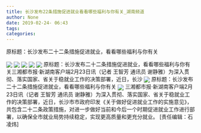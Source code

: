```yaml
---
title: 长沙发布22条措施促进就业看看哪些福利与你有关_湖南频道
author: None
date: 2019-02-24- 06:43
tags: 
categories: 
---
```

原标题：长沙发布二十二条措施促进就业，看看哪些福利与你有关
<!-- more -->
                
<img align="center" border="0" src="http://s.image.hnol.net/x/640x0/auto/http://sxdsb.voc.com.cn/comdata/6483611/201902/20190223125653c785aa.jpg" />
                
<img align="center" border="0" src="http://s.image.hnol.net/x/640x0/auto/http://sxdsb.voc.com.cn/comdata/6483611/201902/20190223125653a20719.jpg" />
            
<img align="center" border="0" src="http://s.image.hnol.net/x/640x0/auto/http://sxdsb.voc.com.cn/comdata/6483611/201902/201902231256551fa119.jpg" />
<img align="center" border="0" src="http://s.image.hnol.net/x/640x0/auto/http://sxdsb.voc.com.cn/comdata/6483611/201902/20190223125654291c49.jpg" />
<img align="center" border="0" src="http://s.image.hnol.net/x/640x0/auto/http://sxdsb.voc.com.cn/comdata/6483611/201902/201902231256533f8ced.jpg" />
原标题：长沙发布二十二条措施促进就业，看看哪些福利与你有关三湘都市报·新湖南客户端2月23日讯（记者 王智芳 通讯员 谢静雅）为深入贯彻、落实国家、省关于稳就业工作的决策部署，近日，长沙
<img align="center" border="0" src="http://s.image.hnol.net/x/640x0/auto/http://sxdsb.voc.com.cn/comdata/6483611/201902/20190223125653eb004f.jpg" />
原标题：长沙发布二十二条措施促进就业，看看哪些福利与你有关
<img align="center" border="0" src="http://p2.ifengimg.com/a/2016/0810/204c433878d5cf9size1_w16_h16.png" />
三湘都市报·新湖南客户端2月23日讯（记者 王智芳 通讯员 谢静雅）为深入贯彻、落实国家、省关于稳就业工作的决策部署，近日，长沙市市政府印发《关于做好促进就业工作的实施意见》，共包含二十二条政策措施，对进一步做好当前和今后一个时期促进就业工作进行部署，以确保全市就业局势持续稳定，实现更高质量和更充分就业。
[责任编辑：石凌炜]
            
